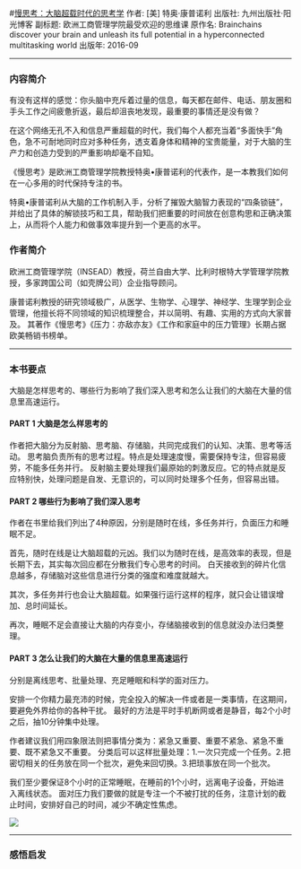 #[慢思考：大脑超载时代的思考学](https://book.douban.com/subject/26839427/)
作者: [美] 特奥·康普诺利
出版社: 九州出版社·阳光博客
副标题: 欧洲工商管理学院最受欢迎的思维课
原作名: Brainchains discover your brain and unleash its full potential in a hyperconnected multitasking world
出版年: 2016-09
***
### 内容简介 
有没有这样的感觉：你头脑中充斥着过量的信息，每天都在邮件、电话、朋友圈和手头工作之间疲惫折返，最后却沮丧地发现，最重要的事情还是没有做？

在这个网络无孔不入和信息严重超载的时代，我们每个人都充当着“多面快手”角色，急不可耐地同时应对多种任务，透支着身体和精神的宝贵能量，对于大脑的生产力和创造力受到的严重影响却毫不自知。

《慢思考》是欧洲工商管理学院教授特奥•康普诺利的代表作，是一本教我们如何在一心多用的时代保持专注的书。

特奥•康普诺利从大脑的工作机制入手，分析了摧毁大脑智力表现的“四条锁链”，并给出了具体的解锁技巧和工具，帮助我们把重要的时间放在创意构思和正确决策上，从而将个人能力和做事效率提升到一个更高的水平。

### 作者简介 
欧洲工商管理学院（INSEAD）教授，荷兰自由大学、比利时根特大学管理学院教授，多家跨国公司（如壳牌公司）企业指导顾问。

康普诺利教授的研究领域极广，从医学、生物学、心理学、神经学、生理学到企业管理，他擅长将不同领域的知识梳理整合，并以简明、有趣、实用的方式向大家普及。
其著作《慢思考》《压力：亦敌亦友》《工作和家庭中的压力管理》长期占据欧美畅销书榜单。

***
### 本书要点
大脑是怎样思考的、哪些行为影响了我们深入思考和怎么让我们的大脑在大量的信息里高速运行。

#### PART 1 大脑是怎么样思考的
作者把大脑分为反射脑、思考脑、存储脑，共同完成我们的认知、决策、思考等活动。
思考脑负责所有的思考过程。特点是处理速度慢，需要保持专注，但容易疲劳，不能多任务并行。
反射脑主要处理我们最原始的刺激反应。它的特点就是反应特别快，处理问题是自发、无意识的，可以同时处理多个任务，但容易出错。

#### PART 2 哪些行为影响了我们深入思考
作者在书里给我们列出了4种原因，分别是随时在线，多任务并行，负面压力和睡眠不足。

首先，随时在线是让大脑超载的元凶。我们以为随时在线，是高效率的表现，但是长期下去，其实每次回应都在分散我们专心思考的时间。
白天接收到的碎片化信息越多，存储脑对这些信息进行分类的强度和难度就越大。

其次，多任务并行也会让大脑超载。如果强行运行这样的程序，就只会让错误增加、总时间延长。

再次，睡眠不足会直接让大脑的内存变小，存储脑接收到的信息就没办法归类整理。

#### PART 3 怎么让我们的大脑在大量的信息里高速运行
分别是离线思考、批量处理、充足睡眠和科学的面对压力。

安排一个你精力最充沛的时候，完全投入的解决一件或者是一类事情，在这期间，要避免外界给你的各种干扰。
最好的方法是平时手机断网或者是静音，每2个小时之后，抽10分钟集中处理。

作者建议我们用四象限法则把事情分类为：紧急又重要、重要不紧急、紧急不重要、既不紧急又不重要。
分类后可以这样批量处理：1.一次只完成一个任务。2.把密切相关的任务放在同一个批次，避免来回切换。3.把琐事放在同一个批次。

我们至少要保证8个小时的正常睡眠，在睡前的1个小时，远离电子设备，开始进入离线状态。
面对压力我们要做的就是专注一个不被打扰的任务，注意计划的截止时间，安排好自己的时间，减少不确定性焦虑。

![](./_image/2017-07-15-08-25-31.jpg)
***
### 感悟启发
